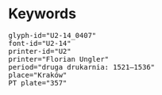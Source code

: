 # Keywords
<pre>
glyph-id="U2-14_0407"
font-id="U2-14"
printer-id="U2"
printer="Florian Ungler"
period="druga drukarnia: 1521—1536"
place="Kraków"
PT plate="357"
</pre>

